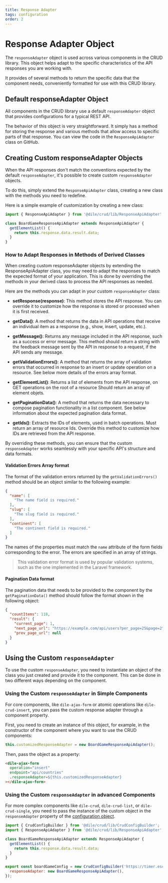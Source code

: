 ```yaml
---
title: Response Adapter
tags: configuration
order: 2
---
```


# Response Adapter Object

The `responseAdapter` object is used across various components in the CRUD library. This object helps adapt to the specific characteristics of the API responses you are working with.

It provides of several methods to return the specific data that the component needs, conveniently formatted for use with this CRUD library.

## Default responseAdapter Object

All components in the CRUD library use a default `responseAdapter` object that provides configurations for a typical REST API.

The behavior of this object is very straightforward. It simply has a method for storing the response and various methods that allow access to specific parts of that response. You can view the code in the `ResponseApiAdapter` class on GitHub.


## Creating Custom responseAdapter Objects

When the API responses don't match the conventions expected by the default `responseAdapter`, it's possible to create custom `responseAdapter` objects.

To do this, simply extend the `ResponseApiAdapter` class, creating a new class with the methods you need to redefine.

Here is a simple example of customization by creating a new class:

```javascript
import { ResponseApiAdapter } from '@dile/crud/lib/ResponseApiAdapter';

class BoardGameResponseApiAdapter extends ResponseApiAdapter {
  getElementList() {
    return this.response.data.result.data;
  }
}
```

### How to Adapt Responses in Methods of Derived Classes

When creating custom responseAdapter objects by extending the ResponseApiAdapter class, you may need to adapt the responses to match the expected format of your application. This is done by overriding the methods in your derived class to process the API responses as needed.

Here are the methods you can adapt in your custom `responseAdapter` class:

- **setResponse(response)**: This method stores the API response. You can override it to customize how the response is stored or processed when it is first received.

- **getData()**: A method that returns the data in API operations that receive an individual item as a response (e.g., show, insert, update, etc.).

- **getMessage()**: Returns any message included in the API response, such as a success or error message. This method should return a string with the feedback message sent by the API in response to a request, if the API sends any message.

- **getValidationErrors()**: A method that returns the array of validation errors that occurred in response to an insert or update operation on a resource. See below more details of the errors array format.

- **getElementList()**: Returns a list of elements from the API response, on GET operations on the root of a resource Should return an array of element objets.

- **getPaginationData()**: A method that returns the data necessary to compose pagination functionality in a list component. See below information about the expected pagination data format.

- **getIds()**: Extracts the IDs of elements, used in batch operations. Must return an array of resource Ids. Override this method to customize how IDs are retrieved from the API response. 

By overriding these methods, you can ensure that the custom `responseAdapter` works seamlessly with your specific API's structure and data formats.

#### Validation Errors Array format

The format of the validation errors returned by the `getValidationErrors()` method should be an object similar to the following example:

```json
{
  "name": [
    "The name field is required."
  ],
  "slug": [
    "The slug field is required."
  ],
  "continent": [
    "The continent field is required."
  ]
}
```

The names of the properties must match the `name` attribute of the form fields corresponding to the error. The errors are specified in an array of strings.

> This validation error format is used by popular validation systems, such as the one implemented in the Laravel framework.


#### Pagination Data format

The pagination data that needs to be provided to the component by the `getPaginationData()` method should follow the format shown in the following object:

```json
{
  "countItems": 118,
  "result": {
    "current_page": 1,
    "next_page_url": "https://example.com/api/users?per_page=25&page=2",
    "prev_page_url": null
  }
}
```

## Using the Custom `responseAdapter`

To use the custom `responseAdapter`, you need to instantiate an object of the class you just created and provide it to the component. This can be done in two different ways depending on the component.

### Using the Custom `responseAdapter` in Simple Components

For core components, like `dile-ajax-form` or atomic operations like `dile-crud-insert`, you can pass the custom response adapter through a component property.

First, you need to create an instance of this object, for example, in the constructor of the component where you want to use the CRUD components:

```javascript
this.customizedResponseAdapter = new BoardGameResponseApiAdapter();
```

Then, pass the object as a property:

```html
<dile-ajax-form
  operation="insert"
  endpoint="api/countries"
  .responseAdapter=${this.customizedResponseAdapter}
></dile-ajax-form>
```

### Using the Custom `responseAdapter` in advanced Components

For more complex components like `dile-crud`, `dile-crud-list`, or `dile-crud-single`, you need to pass the instance of the custom object in the `responseAdapter` property of the [configuration object](/crud/resource-config/).

```javascript
import { CrudConfigBuilder } from '@dile/crud/lib/CrudConfigBuilder';
import { ResponseApiAdapter } from '@dile/crud/lib/ResponseApiAdapter';

class BoardGameResponseApiAdapter extends ResponseApiAdapter {
  getElementList() {
    return this.response.data.result.data;
  }
}

export const boardGameConfig = new CrudConfigBuilder('https://timer.escuelait.com/api/board-games', {
  responseAdapter: new BoardGameResponseApiAdapter(),
});
```




